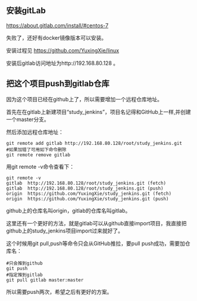 ## 安装gitLab

https://about.gitlab.com/install/#centos-7

失败了，还好有docker镜像版本可以安装。

安装过程见 https://github.com/YuxingXie/linux

安装后gitlab访问地址为http://192.168.80.128 。

## 把这个项目push到gitlab仓库

因为这个项目已经在github上了，所以需要增加一个远程仓库地址。


首先在在gitlab上新建项目“study_jenkins”，项目名记得和GitHub上一样,并创建一个master分支。

然后添加远程仓库地址：
```text
git remote add gitlab http://192.168.80.128/root/study_jenkins.git
#如果加错了可用如下命令删除
git remote remove gitlab
```
用git remote -v命令查看下：
```text
git remote -v
gitlab  http://192.168.80.128/root/study_jenkins.git (fetch)
gitlab  http://192.168.80.128/root/study_jenkins.git (push)
origin  https://github.com/YuxingXie/study_jenkins.git (fetch)
origin  https://github.com/YuxingXie/study_jenkins.git (push)
```
github上的仓库名叫origin，gitlab的仓库名叫gitlab。

这里还有一个更好的方法，就是gitlab可以从github直接import项目，我直接把github上的study_jenkins项目import过来就好了。

这个时候用git pull,push等命令只会从GitHub推拉，要pull push成功，需要加仓库名：
```text
#只会推到github
git push
#指定推到gitlab
git pull gitlab master:master
```
所以需要push两次，希望之后有更好的方案。